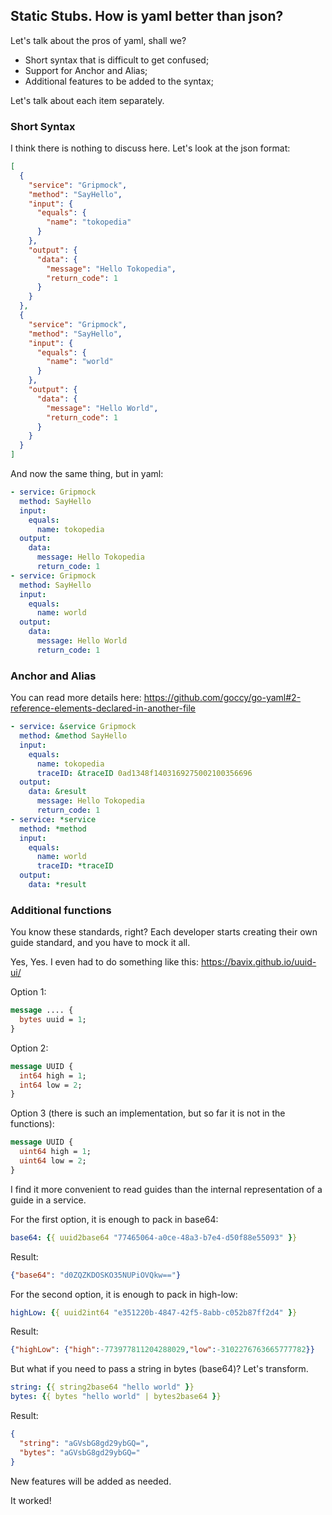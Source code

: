 ## Static Stubs. How is yaml better than json?

Let's talk about the pros of yaml, shall we?
- Short syntax that is difficult to get confused;
- Support for Anchor and Alias;
- Additional features to be added to the syntax;

Let's talk about each item separately.

### Short Syntax

I think there is nothing to discuss here. Let's look at the json format:
```json
[
  {
    "service": "Gripmock",
    "method": "SayHello",
    "input": {
      "equals": {
        "name": "tokopedia"
      }
    },
    "output": {
      "data": {
        "message": "Hello Tokopedia",
        "return_code": 1
      }
    }
  },
  {
    "service": "Gripmock",
    "method": "SayHello",
    "input": {
      "equals": {
        "name": "world"
      }
    },
    "output": {
      "data": {
        "message": "Hello World",
        "return_code": 1
      }
    }
  }
]
```

And now the same thing, but in yaml:
```yaml
- service: Gripmock
  method: SayHello
  input:
    equals:
      name: tokopedia
  output:
    data:
      message: Hello Tokopedia
      return_code: 1
- service: Gripmock
  method: SayHello
  input:
    equals:
      name: world
  output:
    data:
      message: Hello World
      return_code: 1
```

### Anchor and Alias

You can read more details here: https://github.com/goccy/go-yaml#2-reference-elements-declared-in-another-file

```yaml
- service: &service Gripmock
  method: &method SayHello
  input:
    equals:
      name: tokopedia
      traceID: &traceID 0ad1348f1403169275002100356696
  output:
    data: &result
      message: Hello Tokopedia
      return_code: 1
- service: *service
  method: *method
  input:
    equals:
      name: world
      traceID: *traceID
  output:
    data: *result
```

### Additional functions

You know these standards, right? Each developer starts creating their own guide standard, and you have to mock it all.

Yes, Yes. I even had to do something like this: https://bavix.github.io/uuid-ui/

Option 1:
```protobuf
message .... {
  bytes uuid = 1;
}
```

Option 2:
```protobuf
message UUID {
  int64 high = 1;
  int64 low = 2;
}
```

Option 3 (there is such an implementation, but so far it is not in the functions):
```protobuf
message UUID {
  uint64 high = 1;
  uint64 low = 2;
}
```

I find it more convenient to read guides than the internal representation of a guide in a service.

For the first option, it is enough to pack in base64:
```yaml
base64: {{ uuid2base64 "77465064-a0ce-48a3-b7e4-d50f88e55093" }}
```

Result:
```json
{"base64": "d0ZQZKDOSKO35NUPiOVQkw=="}
```

For the second option, it is enough to pack in high-low:
```yaml
highLow: {{ uuid2int64 "e351220b-4847-42f5-8abb-c052b87ff2d4" }}
```

Result:
```json
{"highLow": {"high":-773977811204288029,"low":-3102276763665777782}}
```

But what if you need to pass a string in bytes (base64)? Let's transform.
```yaml
string: {{ string2base64 "hello world" }}
bytes: {{ bytes "hello world" | bytes2base64 }}
```

Result:
```json
{
  "string": "aGVsbG8gd29ybGQ=",
  "bytes": "aGVsbG8gd29ybGQ="
}
```

New features will be added as needed.

It worked! 
